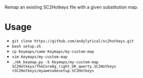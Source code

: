 Remap an existing SC2Hotkeys file with a given substitution map.

# Usage
- `git clone https://github.com/andylytical/sc2hotkeys.git`
- `bash setup.sh`
- `cp Keymaps/same Keymaps/my-custom-map`
- `vim Keymaps/my-custom-map`
- `./mk_keymap.py -k Keymaps/my-custom-map SC2Hotkeys/TheCore6g_right_UK_qwerty.SC2Hotkeys >SC2Hotkeys/myawesomesetup.SC2Hotkeys`
